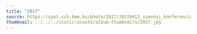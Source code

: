 ```yaml
---
title: "2017"
source: https://spot.sch.bme.hu/photo/2017/20170413_simonyi_konferencia
thumbnail: ../../../static/assets/album-thumbnails/2017.jpg
---
```

